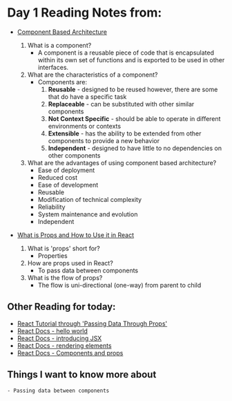 # Day 1 Reading Notes from:

- [Component Based Architecture](<https://www.tutorialspoint.com/software_architecture_design/component_based_architecture.htm>)

    1. What is a component?
        - A component is a reusable piece of code that is encapsulated within its own set of functions and is exported to be used in other interfaces.
    2. What are the characteristics of a component?
        - Components are:
            1. <b>Reusable</b> - designed to be reused however, there are some that do have a specific task
            2. <b>Replaceable</b> - can be substituted with other similar components
            3. <b>Not Context Specific</b> - should be able to operate in different environments or contexts
            4. <b>Extensible</b> - has the ability to be extended from other components to provide a new behavior
            5. <b>Independent</b> - designed to have little to no dependencies on other components
    3. What are the advantages of using component based architecture?
        - Ease of deployment
        - Reduced cost
        - Ease of development
        - Reusable
        - Modification of technical complexity
        - Reliability
        - System maintenance and evolution
        - Independent

- [What is Props and How to Use it in React](<https://itnext.io/what-is-props-and-how-to-use-it-in-react-da307f500da0#:~:text=%E2%80%9CProps%E2%80%9D%20is%20a%20special%20keyword,way%20from%20parent%20to%20child>)

    1. What is 'props' short for?
        - Properties
    2. How are props used in React?
        - To pass data between components
    3. What is the flow of props?
        - The flow is uni-directional (one-way) from parent to child

## Other Reading for today:

- [React Tutorial through 'Passing Data Through Props'](<https://reactjs.org/tutorial/tutorial.html>)
- [React Docs - hello world](<https://reactjs.org/docs/hello-world.html>)
- [React Docs - introducing JSX](<https://reactjs.org/docs/introducing-jsx.html>)
- [React Docs - rendering elements](<https://reactjs.org/docs/rendering-elements.html>)
- [React Docs - Components and props](<https://reactjs.org/docs/components-and-props.html>)

## Things I want to know more about

    - Passing data between components
